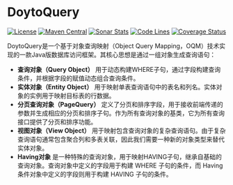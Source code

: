 # DoytoQuery

[![License](https://img.shields.io/:license-apache-brightgreen.svg)](https://www.apache.org/licenses/LICENSE-2.0.html) [![Maven Central](https://maven-badges.herokuapp.com/maven-central/win.doyto/doyto-query/badge.svg)](https://maven-badges.herokuapp.com/maven-central/win.doyto/doyto-query/) [![Sonar Stats](https://sonarcloud.io/api/project_badges/measure?project=win.doyto%3Adoyto-query&metric=alert_status)](https://sonarcloud.io/dashboard?id=win.doyto%3Adoyto-query) [![Code Lines](https://sonarcloud.io/api/project_badges/measure?project=win.doyto%3Adoyto-query&metric=ncloc)](https://sonarcloud.io/component_measures?id=win.doyto%3Adoyto-query&metric=ncloc) [![Coverage Status](https://sonarcloud.io/api/project_badges/measure?project=win.doyto%3Adoyto-query&metric=coverage)](https://sonarcloud.io/component_measures?id=win.doyto%3Adoyto-query&metric=coverage)

DoytoQuery是一个基于对象查询映射（Object Query Mapping，OQM）技术实现的一款Java版数据库访问框架。其核心思想是通过一组对象生成查询语句：
- **查询对象（Query Object）** 用于动态构建WHERE子句，通过字段构建查询条件，并根据字段的赋值动态组合查询条件。
- **实体对象（Entity Object）** 用于映射单表查询语句中的表名和列名。实体对象的实例用于映射目标表的行数据。
- **分页查询对象（PageQuery）** 定义了分页和排序字段，用于接收前端传递的参数并生成相应的分页和排序子句。作为所有查询对象的基类，它为所有查询接口提供了分页和排序功能。
- **视图对象（View Object）** 用于映射包含查询对象的复杂查询语句。由于复杂查询语句通常包含聚合列和多表关联，因此我们需要一种新的对象类型来替代实体对象。
- **Having对象** 是一种特殊的查询对象，用于映射HAVING子句，继承自基础的查询对象。查询对象中定义的字段用于构建 WHERE 子句的条件，而 Having 条件对象中定义的字段则用于构建 HAVING 子句的条件。



